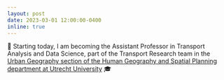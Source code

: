 ```yaml
---
layout: post
date: 2023-03-01 12:00:00-0400
inline: true
---
```


:busstop: Starting today, I am becoming the Assistant Professor in Transport Analysis and Data Science, part of the Transport Research team in the <a href="https://www.uu.nl/en/research/human-geography-and-planning/research/urban-geography">Urban Geography section of the Human Geography and Spatial Planning department at Utrecht University</a> :mortar_board:

